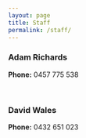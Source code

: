```yaml
---
layout: page
title: Staff
permalink: /staff/
---
```


### Adam Richards
**Phone:** 0457 775 538

<br/>

### David Wales
**Phone:** 0432 651 023
